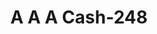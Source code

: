 ---
f_zip-code: 92587
f_state-code: CA
title: A A A Cash-248
f_phone: 714-491-2688
f_city-only: Canyon Lake
f_address: 22500 Inspiration Point Canyon Lake
f_location-unique-id: '248'
slug: a-a-a-cash-248
updated-on: '2024-05-30T13:46:58.046Z'
created-on: '2024-05-30T13:36:59.803Z'
published-on: '2024-05-30T13:54:32.469Z'
f_city-state: cms/city/canyon-lake-ca.md
f_company: cms/company/a-a-a-cash.md
f_state: cms/state/california.md
layout: '[payday-loan].html'
tags: payday-loan
---